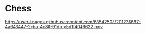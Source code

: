 # Chess

https://user-images.githubusercontent.com/63542508/201236687-4a643447-2eba-4c80-91db-c5d1f4046622.mov

